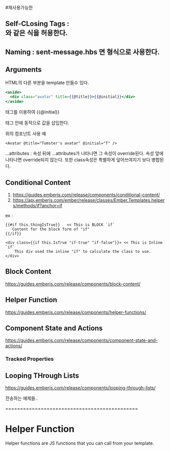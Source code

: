 

#재사용가능한


## Self-CLosing Tags : <div/>와 같은 식을 허용한다.

## Naming : sent-message.hbs 면 <SentMessage> 형식으로 사용한다.

## Arguments
HTML의 다른 부분을 template 만들수 있다.

``` app/components/avatar.hbs
<aside>
  <div class="avatar" title={{@title}}>{{@initial}}</div>
</aside>
```
<Avatar>태그를 이용하여 {{@initial}} <div>태그 안에 동적으로 값을 삽입한다.

위의 컴포넌트 사용 예
```
<Avatar @title="Tomster's avatar" @initial="T" />
```

...attributes : 속성 뒤에 ...attributes가 나타나면 그 속성이 override된다.
속성 앞에 나타나면 override되지 않는다. 또한 class속성은 특별하게 덮어쓰여지기 보다
병합된다.

## Conditional Content

1. https://guides.emberjs.com/release/components/conditional-content/
2. https://api.emberjs.com/ember/release/classes/Ember.Templates.helpers/methods/if?anchor=if

ex :
```
{{#if this.thingIsTrue}}   << This is BLOCK `if`
   Content for the block form of "if"
{{/if}}

<div class={{if this.IsTrue "if-true" "if-false"}}> << This is Inline `if`
    This div used the inline "if" to calculate the class to use.
</div>
```

## Block Content

https://guides.emberjs.com/release/components/block-content/


## Helper Function

https://guides.emberjs.com/release/components/helper-functions/

## Component State and Actions

https://guides.emberjs.com/release/components/component-state-and-actions/

### Tracked Properties

## Looping THrough Lists

https://guides.emberjs.com/release/components/looping-through-lists/

<form> 전송하는 예제들..




=============================================

# Helper Function

Helper functions are JS functions that you can call from your template.

